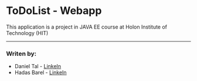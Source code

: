 # ToDoList - Webapp

This application is a project in JAVA EE course at Holon Institute of Technology (HIT)

------



### Writen by:

- Daniel Tal - [LinkeIn](https://www.linkedin.com/in/daniel-tal/)
- Hadas Barel - [LinkeIn](https://www.linkedin.com/in/hadas-barel-a73840148/)
